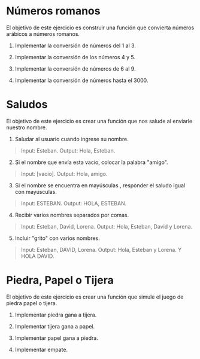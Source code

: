 # Números romanos

El objetivo de este ejercicio es construir una función que convierta números arábicos a números romanos. 

 1. Implementar la conversión de números del 1 al 3.
 
 3. Implementar la conversión de los números 4 y 5.
 
 5. Implementar la conversión de números de 6 al 9.
 
 7. Implementar la conversión de números hasta el 3000.

# Saludos

El objetivo de este ejercicio es crear una función que nos salude al enviarle nuestro nombre.

 1. Saludar al usuario cuando ingrese su nombre.
> Input: Esteban. Output: Hola, Esteban.

 2. Si el nombre que envía esta vacío, colocar la palabra "amigo".
> Input: [vacio]. Output: Hola, amigo.

 3. Si el nombre se encuentra en mayúsculas , responder el saludo igual con mayúsculas.
> Input: ESTEBAN. Output: HOLA, ESTEBAN.

 4. Recibir varios nombres separados por comas.
> Input: Esteban, David, Lorena. Output: Hola, Esteban, David y Lorena.

 5. Incluir "grito" con varios nombres.
> Input: Esteban, DAVID, Lorena. Output: Hola, Esteban y Lorena. Y HOLA DAVID.

# Piedra, Papel o Tijera

El objetivo de este ejercicio es crear una función que simule el juego de piedra papel o tijera.

 1. Implementar piedra gana a tijera.

 2. Implementar tijera gana a papel.

 3. Implementar papel gana a piedra.

 3. Implementar empate.
